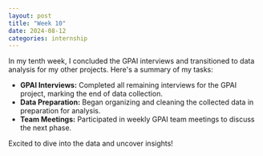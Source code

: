 ```yaml
---
layout: post
title: "Week 10"
date: 2024-08-12
categories: internship
---
```


In my tenth week, I concluded the GPAI interviews and transitioned to data analysis for my other projects. Here's a summary of my tasks:

- **GPAI Interviews:** Completed all remaining interviews for the GPAI project, marking the end of data collection.
- **Data Preparation:** Began organizing and cleaning the collected data in preparation for analysis.
- **Team Meetings:** Participated in weekly GPAI team meetings to discuss the next phase.

Excited to dive into the data and uncover insights!
